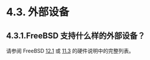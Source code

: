 # 4.3. 外部设备

## 4.3.1.FreeBSD 支持什么样的外部设备？

请参阅 FreeBSD [12.1](https://www.freebsd.org/releases/12.1R/hardware/) 或 [11.3](https://www.freebsd.org/releases/11.3R/hardware) 的硬件说明中的完整列表。
